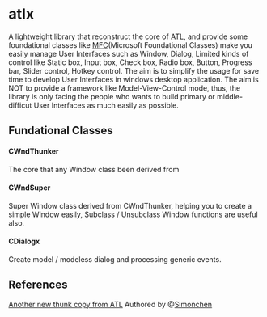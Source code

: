 # atlx

A lightweight library that reconstruct the core of [ATL](https://msdn.microsoft.com/en-us/library/3ax346b7.aspx), and provide some foundational classes like [MFC](https://en.wikipedia.org/wiki/Microsoft_Foundation_Class_Library)(Microsoft Foundational Classes) make you easily manage User Interfaces such as Window, Dialog, Limited kinds of control like Static box, Input box, Check box, Radio box, Button, Progress bar, Slider control, Hotkey control.
The aim is to simplify the usage for save time to develop User Interfaces in windows desktop application.
The aim is NOT to provide a framework like Model-View-Control mode, thus, the library is only facing the people who wants to build primary or middle-difficut User Interfaces as much easily as possible.

## Fundational Classes

#### CWndThunker
The core that any Window class been derived from
#### CWndSuper 
Super Window class derived from CWndThunker, helping you to create a simple Window easily, Subclass / Unsubclass Window functions are useful also.
#### CDialogx
Create model / modeless dialog and processing generic events.

## References
[Another new thunk copy from ATL](https://www.codeproject.com/Articles/348387/Another-new-thunk-copy-from-ATL) Authored by @[Simonchen](https://github.com/simonchen)
